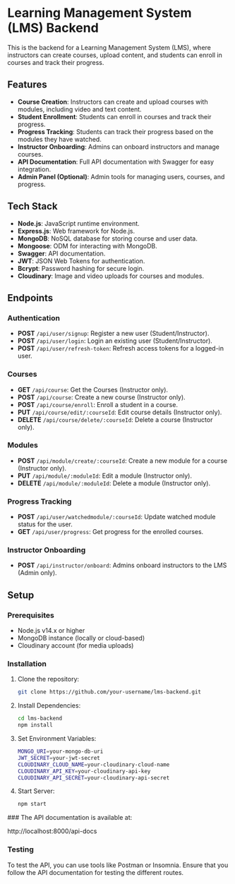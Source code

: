 # Learning Management System (LMS) Backend

This is the backend for a Learning Management System (LMS), where instructors can create courses, upload content, and students can enroll in courses and track their progress.

## Features

- **Course Creation**: Instructors can create and upload courses with modules, including video and text content.
- **Student Enrollment**: Students can enroll in courses and track their progress.
- **Progress Tracking**: Students can track their progress based on the modules they have watched.
- **Instructor Onboarding**: Admins can onboard instructors and manage courses.
- **API Documentation**: Full API documentation with Swagger for easy integration.
- **Admin Panel (Optional)**: Admin tools for managing users, courses, and progress.

## Tech Stack

- **Node.js**: JavaScript runtime environment.
- **Express.js**: Web framework for Node.js.
- **MongoDB**: NoSQL database for storing course and user data.
- **Mongoose**: ODM for interacting with MongoDB.
- **Swagger**: API documentation.
- **JWT**: JSON Web Tokens for authentication.
- **Bcrypt**: Password hashing for secure login.
- **Cloudinary**: Image and video uploads for courses and modules.

## Endpoints

### Authentication

- **POST** `/api/user/signup`: Register a new user (Student/Instructor).
- **POST** `/api/user/login`: Login an existing user (Student/Instructor).
- **POST** `/api/user/refresh-token`: Refresh access tokens for a logged-in user.

### Courses
- **GET** `/api/course`: Get the Courses (Instructor only).
- **POST** `/api/course`: Create a new course (Instructor only).
- **POST** `/api/course/enroll`: Enroll a student in a course.
- **PUT** `/api/course/edit/:courseId`: Edit course details (Instructor only).
- **DELETE** `/api/course/delete/:courseId`: Delete a course (Instructor only).

### Modules

- **POST** `/api/module/create/:courseId`: Create a new module for a course (Instructor only).
- **PUT** `/api/module/:moduleId`: Edit a module (Instructor only).
- **DELETE** `/api/module/:moduleId`: Delete a module (Instructor only).

### Progress Tracking

- **POST** `/api/user/watchedmodule/:courseId`: Update watched module status for the user.
- **GET** `/api/user/progress`: Get progress for the enrolled courses.

### Instructor Onboarding

- **POST** `/api/instructor/onboard`: Admins onboard instructors to the LMS (Admin only).

## Setup

### Prerequisites

- Node.js v14.x or higher
- MongoDB instance (locally or cloud-based)
- Cloudinary account (for media uploads)


### Installation

1. Clone the repository:
   ```bash
   git clone https://github.com/your-username/lms-backend.git

2. Install Dependencies:
    ```bash
    cd lms-backend
    npm install
3. Set Environment Variables:
    ```bash
    MONGO_URI=your-mongo-db-uri
    JWT_SECRET=your-jwt-secret
    CLOUDINARY_CLOUD_NAME=your-cloudinary-cloud-name
    CLOUDINARY_API_KEY=your-cloudinary-api-key
    CLOUDINARY_API_SECRET=your-cloudinary-api-secret

4. Start Server:
    ``` bash
    npm start 


### The API documentation is available at:

http://localhost:8000/api-docs


### Testing


To test the API, you can use tools like Postman or Insomnia. Ensure that you follow the API documentation for testing the different routes.
